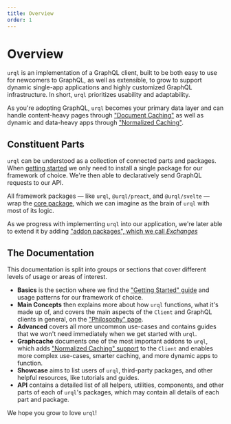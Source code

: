 ```yaml
---
title: Overview
order: 1
---
```


# Overview

`urql` is an implementation of a GraphQL client, built to be both easy to use for newcomers to
GraphQL, as well as extensible, to grow to support dynamic single-app applications and highly
customized GraphQL infrastructure. In short, `urql` prioritizes usability and adaptability.

As you're adopting GraphQL, `urql` becomes your primary data layer and can handle content-heavy
pages through ["Document Caching"](./basics/document-caching.md) as well as dynamic and data-heavy
apps through ["Normalized Caching"](./graphcache/normalized-caching.md).

## Constituent Parts

`urql` can be understood as a collection of connected parts and packages. When [getting started](./basics/getting-started.md) we only need to install a single package for our
framework of choice. We're then able to declaratively send GraphQL requests to our API.

All framework packages — like `urql`, `@urql/preact`, and `@urql/svelte` — wrap the [core
package](./concepts/core-package.md), which we can imagine as the brain of `urql` with most of its
logic.

As we progress with implementing `urql` into our application, we're later able to extend it by
adding ["addon packages", which we call _Exchanges_](./concepts/exchanges.md)

## The Documentation

This documentation is split into groups or sections that cover different levels of usage or areas of
interest.

- **Basics** is the section where we find the ["Getting Started"
  guide](./basics/getting-started.md) and usage patterns for our framework of choice.
- **Main Concepts** then explains more about how `urql` functions, what it's made up of, and covers
  the main aspects of the `Client` and GraphQL clients in general, on the ["Philosophy"
  page](./concepts/philosophy.md).
- **Advanced** covers all more uncommon use-cases and contains guides that we won't need immediately
  when we get started with `urql`.
- **Graphcache** documents one of the most important addons to `urql`, which adds ["Normalized
  Caching" support](./graphcache/normalized-caching.md) to the `Client` and enables more complex
  use-cases, smarter caching, and more dynamic apps to function.
- **Showcase** aims to list users of `urql`, third-party packages, and other helpful resources,
  like tutorials and guides.
- **API** contains a detailed list of all helpers, utilities, components, and other parts of each of
  `urql`'s packages, which may contain all details of each part and package.

We hope you grow to love `urql`!
